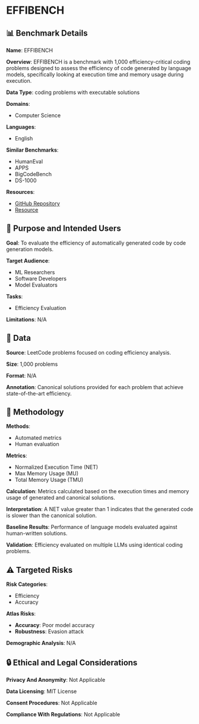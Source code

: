 # EFFIBENCH

## 📊 Benchmark Details

**Name**: EFFIBENCH

**Overview**: EFFIBENCH is a benchmark with 1,000 efficiency-critical coding problems designed to assess the efficiency of code generated by language models, specifically looking at execution time and memory usage during execution.

**Data Type**: coding problems with executable solutions

**Domains**:
- Computer Science

**Languages**:
- English

**Similar Benchmarks**:
- HumanEval
- APPS
- BigCodeBench
- DS-1000

**Resources**:
- [GitHub Repository](https://github.com/huangd1999/EffiBench)
- [Resource](https://huggingface.co/spaces/EffiBench/effibench-leaderboard)

## 🎯 Purpose and Intended Users

**Goal**: To evaluate the efficiency of automatically generated code by code generation models.

**Target Audience**:
- ML Researchers
- Software Developers
- Model Evaluators

**Tasks**:
- Efficiency Evaluation

**Limitations**: N/A

## 💾 Data

**Source**: LeetCode problems focused on coding efficiency analysis.

**Size**: 1,000 problems

**Format**: N/A

**Annotation**: Canonical solutions provided for each problem that achieve state-of-the-art efficiency.

## 🔬 Methodology

**Methods**:
- Automated metrics
- Human evaluation

**Metrics**:
- Normalized Execution Time (NET)
- Max Memory Usage (MU)
- Total Memory Usage (TMU)

**Calculation**: Metrics calculated based on the execution times and memory usage of generated and canonical solutions.

**Interpretation**: A NET value greater than 1 indicates that the generated code is slower than the canonical solution.

**Baseline Results**: Performance of language models evaluated against human-written solutions.

**Validation**: Efficiency evaluated on multiple LLMs using identical coding problems.

## ⚠️ Targeted Risks

**Risk Categories**:
- Efficiency
- Accuracy

**Atlas Risks**:
- **Accuracy**: Poor model accuracy
- **Robustness**: Evasion attack

**Demographic Analysis**: N/A

## 🔒 Ethical and Legal Considerations

**Privacy And Anonymity**: Not Applicable

**Data Licensing**: MIT License

**Consent Procedures**: Not Applicable

**Compliance With Regulations**: Not Applicable
